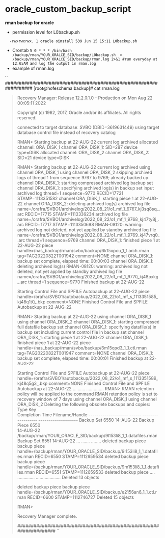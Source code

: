 
# oracle_custom_backup_script
**rman backup for oracle**

 - permission level for L0backup.sh

  ``  -rwxrwxrwx. 1 oracle oinstall 539 Jun 15 15:11 L0backup.sh``

 - Crontab
``
    5 0 * * * /bin/bash /backup/rman/YOUR_ORALCE_SID/backup/L0backup.sh  > /backup/rman/YOUR_ORALCE_SID/backup/rman.log 2>&1 #run everyday at 12.05AM and log the output in rman.log
``
 - example of rman.log

``
################################################################## [root@hofeschema backup]# cat rman.log
> 
> Recovery Manager: Release 12.2.0.1.0 - Production on Mon Aug 22
> 00:05:11 2022
> 
> Copyright (c) 1982, 2017, Oracle and/or its affiliates.  All rights
> reserved.
> 
> connected to target database: SVBO (DBID=3619631449) using target
> database control file instead of recovery catalog
> 
> RMAN> Starting backup at 22-AUG-22 current log archived allocated
> channel: ORA_DISK_1 channel ORA_DISK_1: SID=287 device type=DISK
> allocated channel: ORA_DISK_2 channel ORA_DISK_2: SID=21 device
> type=DISK
> 
> RMAN> Starting backup at 22-AUG-22 current log archived using channel
> ORA_DISK_1 using channel ORA_DISK_2 skipping archived logs of thread 1
> from sequence 9767 to 9769; already backed up channel ORA_DISK_1:
> starting compressed archived log backup set channel ORA_DISK_1:
> specifying archived log(s) in backup set input archived log thread=1
> sequence=9770 RECID=17721 STAMP=1113351582 channel ORA_DISK_1:
> starting piece 1 at 22-AUG-22 channel ORA_DISK_2: deleting archived
> log(s) archived log file
> name=/orafra/SVBO1/archivelog/2022_08_21/o1_mf_1_9767_kj3sq8sq_.arc
> RECID=17715 STAMP=1113336234 archived log file
> name=/orafra/SVBO1/archivelog/2022_08_22/o1_mf_1_9768_kj47ty8j_.arc
> RECID=17717 STAMP=1113350688 RMAN-08120: warning: archived log not
> deleted, not yet applied by standby archived log file
> name=/orafra/SVBO1/archivelog/2022_08_22/o1_mf_1_9769_kj47vrq0_.arc
> thread=1 sequence=9769 channel ORA_DISK_1: finished piece 1 at
> 22-AUG-22 piece
> handle=/nas_backup/rman/svbo/backup/6k15opcu_1_1.arch.rman
> tag=TAG20220822T001942 comment=NONE channel ORA_DISK_1: backup set
> complete, elapsed time: 00:00:03 channel ORA_DISK_1: deleting archived
> log(s) RMAN-08120: warning: archived log not deleted, not yet applied
> by standby archived log file
> name=/orafra/SVBO1/archivelog/2022_08_22/o1_mf_1_9770_kj48pxkg_.arc
> thread=1 sequence=9770 Finished backup at 22-AUG-22
> 
> Starting Control File and SPFILE Autobackup at 22-AUG-22 piece
> handle=/orafra/SVBO1/autobackup/2022_08_22/o1_mf_s_1113351585_kj48q1t0_.bkp
> comment=NONE Finished Control File and SPFILE Autobackup at 22-AUG-22
> 
> RMAN> Starting backup at 22-AUG-22 using channel ORA_DISK_1 using
> channel ORA_DISK_2 channel ORA_DISK_1: starting compressed full
> datafile backup set channel ORA_DISK_1: specifying datafile(s) in
> backup set including current control file in backup set channel
> ORA_DISK_1: starting piece 1 at 22-AUG-22 channel ORA_DISK_1: finished
> piece 1 at 22-AUG-22 piece
> handle=/nas_backup/rman/svbo/backup/6m15opd3_1_1.ctl.rman
> tag=TAG20220822T001947 comment=NONE channel ORA_DISK_1: backup set
> complete, elapsed time: 00:00:01 Finished backup at 22-AUG-22
> 
> Starting Control File and SPFILE Autobackup at 22-AUG-22 piece
> handle=/orafra/SVBO1/autobackup/2022_08_22/o1_mf_s_1113351589_kj48q5g3_.bkp
> comment=NONE Finished Control File and SPFILE Autobackup at 22-AUG-22
> ... ...... .............. RMAN> RMAN retention policy will be applied
> to the command RMAN retention policy is set to recovery window of 7
> days using channel ORA_DISK_1 using channel ORA_DISK_2 Deleting the
> following obsolete backups and copies: Type                 Key   
> Completion Time    Filename/Handle
> -------------------- ------ ------------------ -------------------- Backup Set           6550   14-AUG-22   Backup Piece       6550  
> 14-AUG-22         
> /backup/rman/YOUR_ORACLE_SID/backup/9l153li8_1_1.datafiles.rman Backup
> Set           6551   14-AUG-22  ...  .......  ........ deleted backup
> piece backup piece
> handle=/backup/rman/YOUR_ORACLE_SID/backup/9l153li8_1_1.datafiles.rman
> RECID=6550 STAMP=1112659534 deleted backup piece backup piece
> handle=/backup/rman/YOUR_ORACLE_SID/backup/9m153li8_1_1.datafiles.rman
> RECID=6551 STAMP=1112659533 deleted backup piece .... ..............
> .................... Deleted 13 objects
> 
> deleted backup piece backup piece
> handle=/backup/rman/YOUR_ORACLE_SID/backup/e2156an6_1_1.ctl.rman
> RECID=6600 STAMP=1112746727 Deleted 15 objects
> 
> 
> RMAN>
> 
> Recovery Manager complete.
> 
> ##################################################################
``
